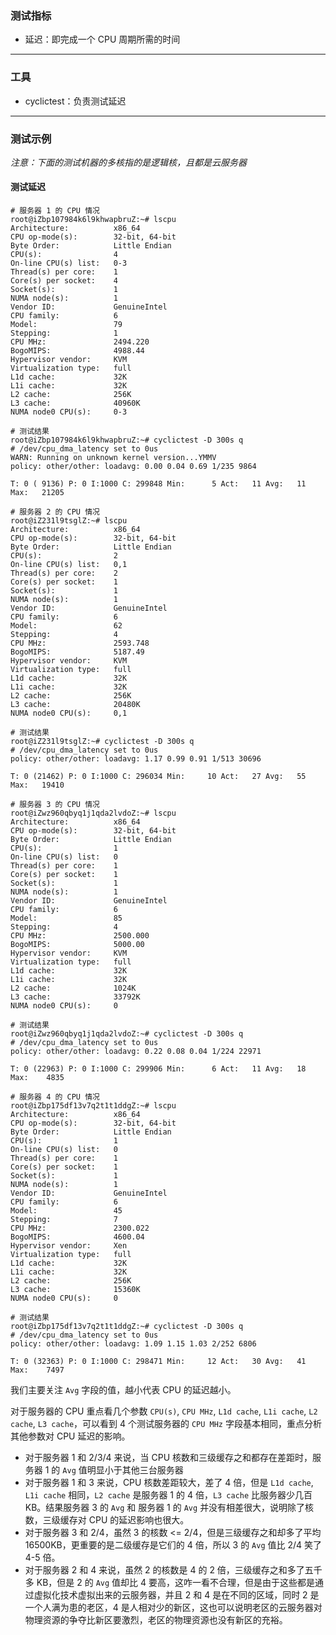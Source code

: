 ### 测试指标

- 延迟：即完成一个 CPU 周期所需的时间

---

### 工具

- cyclictest：负责测试延迟

---

### 测试示例

*注意：下面的测试机器的多核指的是逻辑核，且都是云服务器*

#### 测试延迟

```
# 服务器 1 的 CPU 情况
root@iZbp107984k6l9khwapbruZ:~# lscpu 
Architecture:          x86_64
CPU op-mode(s):        32-bit, 64-bit
Byte Order:            Little Endian
CPU(s):                4
On-line CPU(s) list:   0-3
Thread(s) per core:    1
Core(s) per socket:    4
Socket(s):             1
NUMA node(s):          1
Vendor ID:             GenuineIntel
CPU family:            6
Model:                 79
Stepping:              1
CPU MHz:               2494.220
BogoMIPS:              4988.44
Hypervisor vendor:     KVM
Virtualization type:   full
L1d cache:             32K
L1i cache:             32K
L2 cache:              256K
L3 cache:              40960K
NUMA node0 CPU(s):     0-3

# 测试结果
root@iZbp107984k6l9khwapbruZ:~# cyclictest -D 300s q
# /dev/cpu_dma_latency set to 0us
WARN: Running on unknown kernel version...YMMV
policy: other/other: loadavg: 0.00 0.04 0.69 1/235 9864          

T: 0 ( 9136) P: 0 I:1000 C: 299848 Min:      5 Act:   11 Avg:   11 Max:   21205
```

```
# 服务器 2 的 CPU 情况
root@iZ231l9tsglZ:~# lscpu 
Architecture:          x86_64
CPU op-mode(s):        32-bit, 64-bit
Byte Order:            Little Endian
CPU(s):                2
On-line CPU(s) list:   0,1
Thread(s) per core:    2
Core(s) per socket:    1
Socket(s):             1
NUMA node(s):          1
Vendor ID:             GenuineIntel
CPU family:            6
Model:                 62
Stepping:              4
CPU MHz:               2593.748
BogoMIPS:              5187.49
Hypervisor vendor:     KVM
Virtualization type:   full
L1d cache:             32K
L1i cache:             32K
L2 cache:              256K
L3 cache:              20480K
NUMA node0 CPU(s):     0,1

# 测试结果
root@iZ231l9tsglZ:~# cyclictest -D 300s q
# /dev/cpu_dma_latency set to 0us
policy: other/other: loadavg: 1.17 0.99 0.91 1/513 30696           

T: 0 (21462) P: 0 I:1000 C: 296034 Min:     10 Act:   27 Avg:   55 Max:   19410
```

```
# 服务器 3 的 CPU 情况
root@iZwz960qbyq1j1qda2lvdoZ:~# lscpu 
Architecture:          x86_64
CPU op-mode(s):        32-bit, 64-bit
Byte Order:            Little Endian
CPU(s):                1
On-line CPU(s) list:   0
Thread(s) per core:    1
Core(s) per socket:    1
Socket(s):             1
NUMA node(s):          1
Vendor ID:             GenuineIntel
CPU family:            6
Model:                 85
Stepping:              4
CPU MHz:               2500.000
BogoMIPS:              5000.00
Hypervisor vendor:     KVM
Virtualization type:   full
L1d cache:             32K
L1i cache:             32K
L2 cache:              1024K
L3 cache:              33792K
NUMA node0 CPU(s):     0

# 测试结果
root@iZwz960qbyq1j1qda2lvdoZ:~# cyclictest -D 300s q
# /dev/cpu_dma_latency set to 0us
policy: other/other: loadavg: 0.22 0.08 0.04 1/224 22971          

T: 0 (22963) P: 0 I:1000 C: 299906 Min:      6 Act:   11 Avg:   18 Max:    4835
```

```
# 服务器 4 的 CPU 情况
root@iZbp175df13v7q2t1t1ddgZ:~# lscpu 
Architecture:          x86_64
CPU op-mode(s):        32-bit, 64-bit
Byte Order:            Little Endian
CPU(s):                1
On-line CPU(s) list:   0
Thread(s) per core:    1
Core(s) per socket:    1
Socket(s):             1
NUMA node(s):          1
Vendor ID:             GenuineIntel
CPU family:            6
Model:                 45
Stepping:              7
CPU MHz:               2300.022
BogoMIPS:              4600.04
Hypervisor vendor:     Xen
Virtualization type:   full
L1d cache:             32K
L1i cache:             32K
L2 cache:              256K
L3 cache:              15360K
NUMA node0 CPU(s):     0

# 测试结果
root@iZbp175df13v7q2t1t1ddgZ:~# cyclictest -D 300s q
# /dev/cpu_dma_latency set to 0us
policy: other/other: loadavg: 1.09 1.15 1.03 2/252 6806            

T: 0 (32363) P: 0 I:1000 C: 298471 Min:     12 Act:   30 Avg:   41 Max:    7497
```

我们主要关注 `Avg` 字段的值，越小代表 CPU 的延迟越小。

对于服务器的 CPU 重点看几个参数 `CPU(s)`, `CPU MHz`, `L1d cache`, `L1i cache`, `L2 cache`, `L3 cache`，可以看到 4 个测试服务器的 `CPU MHz` 字段基本相同，重点分析其他参数对 CPU 延迟的影响。

- 对于服务器 1 和 2/3/4 来说，当 CPU 核数和三级缓存之和都存在差距时，服务器 1 的 `Avg` 值明显小于其他三台服务器
- 对于服务器 1 和 3 来说，CPU 核数差距较大，差了 4 倍，但是 `L1d cache`, `L1i cache` 相同，`L2 cache` 是服务器 1 的 4 倍，`L3 cache` 比服务器少几百 KB。结果服务器 3 的 `Avg` 和 服务器 1 的 `Avg` 并没有相差很大，说明除了核数，三级缓存对 CPU 的延迟影响也很大。
- 对于服务器 3 和 2/4，虽然 3 的核数 <= 2/4，但是三级缓存之和却多了平均 16500KB，更重要的是二级缓存是它们的 4 倍，所以 3 的 `Avg` 值比 2/4 笑了 4-5 倍。
- 对于服务器 2 和 4 来说，虽然 2 的核数是 4 的 2 倍，三级缓存之和多了五千多 KB，但是 2 的 `Avg` 值却比 4 要高，这咋一看不合理，但是由于这些都是通过虚拟化技术虚拟出来的云服务器，并且 2 和 4 是在不同的区域，同时 2 是一个人满为患的老区，4 是人相对少的新区，这也可以说明老区的云服务器对物理资源的争夺比新区要激烈，老区的物理资源也没有新区的充裕。
